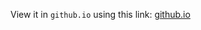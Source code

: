 View it in `github.io` using this link: [github.io](https://nahidebrahimian.github.io/Website-Programming-Course/Assignment12/calculator.html)


